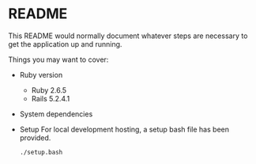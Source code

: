 # README

This README would normally document whatever steps are necessary to get the
application up and running.

Things you may want to cover:

* Ruby version
  * Ruby 2.6.5
  * Rails 5.2.4.1
* System dependencies

* Setup
  For local development hosting, a setup bash file has been provided.
  ```bash
  ./setup.bash
  ```
